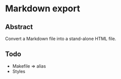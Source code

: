 # Markdown export

## Abstract

Convert a Markdown file into a stand-alone HTML file.

## Todo

* Makefile => alias
* Styles
